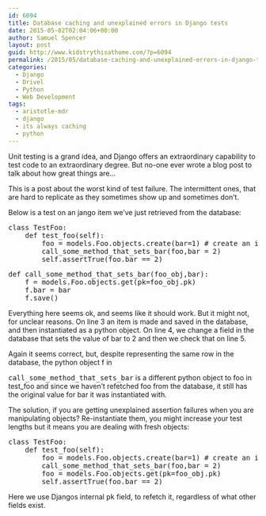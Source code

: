 ```yaml
---
id: 6094
title: Database caching and unexplained errors in Django tests
date: 2015-05-02T02:04:06+00:00
author: Samuel Spencer
layout: post
guid: http://www.kidstrythisathome.com/?p=6094
permalink: /2015/05/database-caching-and-unexplained-errors-in-django-tests/
categories:
  - Django
  - Drivel
  - Python
  - Web Development
tags:
  - aristotle-mdr
  - django
  - its always caching
  - python
---
```

Unit testing is a grand idea, and Django offers an extraordinary capability to test code to an extraordinary degree. But no-one ever wrote a blog post to talk about how great things are&#8230;

This is a post about the worst kind of test failure. The intermittent ones, that are hard to replicate as they sometimes show up and sometimes don&#8217;t.

Below is a test on an jango item we&#8217;ve just retrieved from the database:

<pre>class TestFoo:
    def test_foo(self):
        foo = models.Foo.objects.create(bar=1) # create an item
        call_some_method_that_sets_bar(foo,bar = 2)
        self.assertTrue(foo.bar == 2)</pre>

<pre>def call_some_method_that_sets_bar(foo_obj,bar):
    f = models.Foo.objects.get(pk=foo_obj.pk)
    f.bar = bar
    f.save()</pre>

Everything here seems ok, and seems like it should work. But it might not, for unclear reasons. On line 3 an item is made and saved in the database, and then instantiated as a python object. On line 4, we change a field in the database that sets the value of bar to 2 and then we check that on line 5.

Again it seems correct, but, despite representing the same row in the database, the python object f in
  
<tt>call_some_method_that_sets_bar</tt> is a different python object to foo in test_foo and since we haven&#8217;t refetched foo from the database, it still has the original value for bar it was instantiated with.

The solution, if you are getting unexplained assertion failures when you are manipulating objects? Re-instantiate them, you might increase your test lengths but it means you are dealing with fresh objects:

<pre>class TestFoo:
    def test_foo(self):
        foo = models.Foo.objects.create(bar=1) # create an item
        call_some_method_that_sets_bar(foo,bar = 2)
        foo = models.Foo.objects.get(pk=foo_obj.pk)
        self.assertTrue(foo.bar == 2)</pre>

Here we use Djangos internal <tt>pk</tt> field, to refetch it, regardless of what other fields exist.